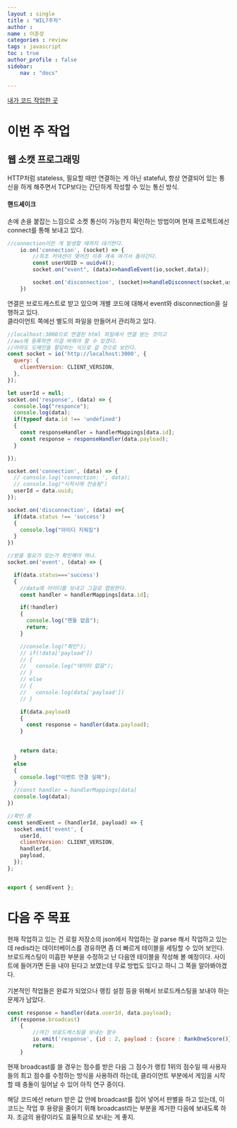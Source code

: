 ```yaml
---
layout : single
title : "WIL7주차"
author : 
name : 이준성
categories : review
tags : javascript
toc : true
author_profile : false
sidebar:
    nav : "docs"

---
```


[내가 코드 작업한 곳](https://github.com/nuketuna1101/FutsalOnline/tree/transfermarket)

# 이번 주 작업

## 웹 소캣 프로그래밍

HTTP처럼 stateless, 필요할 때만 연결하는 게 아닌 stateful, 항상 연결되어 있는 통신을 하게 해주면서 TCP보다는 간단하게 작성할 수 있는 통신 방식. 

#### 핸드셰이크

손에 손을 붙잡는 느낌으로 소켓 통신이 가능한지 확인하는 방법이며 현재 프로젝트에선 connect를 통해 보내고 있다.

```js
//connection이란 게 발생할 때까지 대기한다.
    io.on('connection', (socket) => {
        //최초 커넥션이 맺어진 이후 계속 여기서 돌아간다.
        const userUUID = uuidv4();
        socket.on("event", (data)=>handleEvent(io,socket,data));

        socket.on('disconnection', (socket)=>handleDisconnect(socket,userUUID));
    })
```

연결은 브로드캐스트로 받고 있으며 개별 코드에 대해서 event와 disconnection을 실행하고 있다.<br>
클라이언트 쪽에선 별도의 파일을 만들어서 관리하고 있다.<br>

```js
//localhost:3000으로 연결된 html 파일에서 연결 받는 것이고
//aws에 등록하면 이걸 바꿔야 할 수 있겠다.
//아마도 도메인을 할당하는 식으로 갈 것으로 보인다.
const socket = io('http://localhost:3000', {
  query: {
    clientVersion: CLIENT_VERSION,
  },
});

let userId = null;
socket.on('response', (data) => {
  console.log("responce");
  console.log(data);
  if(typeof data.id !== 'undefined')
  {
    const responseHandler = handlerMappings[data.id];
    const response = responseHandler(data.payload);
  }

});

socket.on('connection', (data) => {
  // console.log('connection: ', data);
  // console.log("시작시에 전송됨")
  userId = data.uuid;
});

socket.on('disconnection', (data) =>{
  if(data.status !== 'success')
  {
    console.log("아이디 지워짐")
  }
})

//받을 필요가 있는가 확인해야 하나.
socket.on('event', (data) => {

  if(data.status==='success')
  {
    //data에 아이디를 보내고 그걸로 맵핑한다.
    const handler = handlerMappings[data.id];

    if(!handler)
    {
      console.log("핸들 없음");
      return;   
    }

    //console.log("확인");
    // if(!data['payload'])
    // {
    //   console.log("데이터 없음");
    // }
    // else
    // {
    //   console.log(data['payload'])
    // }

    if(data.payload)
    {
      const response = handler(data.payload);
    }
    

    return data; 
  }
  else
  {
    console.log("이벤트 연결 실패");
  }
  //const handler = handlerMappings[data]
  console.log(data);
})

//확인 중
const sendEvent = (handlerId, payload) => {
  socket.emit('event', {
    userId,
    clientVersion: CLIENT_VERSION,
    handlerId,
    payload,
  });
};


export { sendEvent };
```



# 다음 주 목표

현재 작업하고 있는 건 로컬 저장소의 json에서 작업하는 걸 parse 해서 작업하고 있는데 redis라는 데이터베이스를 경유하면 좀 더 빠르게 테이블을 세팅할 수 있어 보인다. 브로드캐스팅이 미흡한 부분을 수정하고 난 다음엔 테이블을 작성해 볼 예정이다. 사이트에 들어가면 돈을 내야 된다고 보였는데 무료 방법도 있다고 하니 그 쪽을 알아봐야겠다.<br>
<br>
기본적인 작업들은 완료가 되었으나 랭킹 설정 등을 위해서 브로드캐스팅을 보내야 하는 문제가 남았다.<br>

```js
const response = handler(data.userId, data.payload);
 if(response.broadcast)
    {
        //여긴 브로드캐스팅을 보내는 함수
        io.emit('response', {id : 2, payload : {score : RankOneScore()}});
        return;
    }
```
현재 broadcast를 쓸 경우는 점수를 받은 다음 그 점수가 랭킹 1위의 점수일 때 사용자들의 최고 점수를 수정하는 방식을 사용하려 하는데, 클라이언트 부분에서 게임을 시작할 때 충돌이 일어날 수 있어 아직 연구 중이다. <br>

해당 코드에선 return 받은 값 안에 broadcast를 집어 넣어서 판별을 하고 있는데, 이 코드는 작업 후 용량을 줄이기 위해 broadcast라는 부분을 제거한 다음에 보내도록 하자. 조금의 용량이라도 효율적으로 보내는 게 좋지. <br>